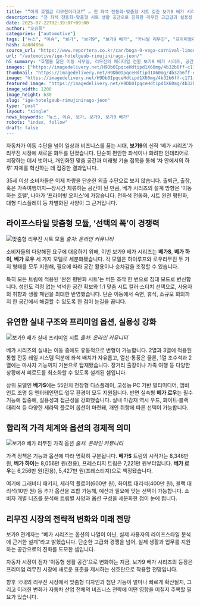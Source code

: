 ```yaml
---
title: "“이게 호텔급 리무진이라고?” … 전 좌석 전동화·맞춤형 시트 갖춘 보가9 베가 시리즈 ‘등장’"
description: "전 좌석 전동화·맞춤형 시트 생활 공간으로 진화한 리무진 고급감과 실용성 모두 잡았다 ..."
date: 2025-07-22T02:39:07+09:00
author: "오승희"
categories: ["automotive"]
tags: ["뉴스", "이슈", "보가", "보가9", "보가9 베가", "카니발 리무진", "프리미엄리무진시장", "차량내부혁신"]
hash: 4a8d486a
source_url: "https://www.reportera.co.kr/car/boga-9-vega-carnival-limousine/"
url: "/automotive/ige-hotelgeub-rimujinirago-jeon/"
h5_summary: "호텔을 닮은 이동 사무실, 리무진의 패러다임 전환 보가9 베가 시리즈, 공간과 기술의 재해석"
images: ["https://imagedelivery.net/H9Db0IpqceHdtipd1X60mg/4b32b6ff-c171-48db-d542-cfe043fd0d00/public", "https://imagedelivery.net/H9Db0IpqceHdtipd1X60mg/01980668-8068-44ee-f760-b4ee47cc6100/public", "https://imagedelivery.net/H9Db0IpqceHdtipd1X60mg/906438c8-62ed-4f49-8db9-6c5da98c5500/public", "https://imagedelivery.net/H9Db0IpqceHdtipd1X60mg/afdfdab4-77cc-4d5c-2cc6-f0ca058ee800/public"]
thumbnail: "https://imagedelivery.net/H9Db0IpqceHdtipd1X60mg/4b32b6ff-c171-48db-d542-cfe043fd0d00/public"
image: "https://imagedelivery.net/H9Db0IpqceHdtipd1X60mg/4b32b6ff-c171-48db-d542-cfe043fd0d00/public"
featured_image: "https://imagedelivery.net/H9Db0IpqceHdtipd1X60mg/4b32b6ff-c171-48db-d542-cfe043fd0d00/public"
image_width: 1200
image_height: 630
slug: "ige-hotelgeub-rimujinirago-jeon"
type: "post"
layout: "single"
news_keywords: "뉴스, 이슈, 보가, 보가9, 보가9 베가"
robots: "index, follow"
draft: false
---
```


자동차가 이동 수단을 넘어 일상과 비즈니스를 품는 시대, **보가9**의 신작 ‘베가 시리즈’가 리무진 시장에 새로운 화두를 던졌습니다. 단순히 편안한 좌석이나 화려한 인테리어로 치장하는 데서 벗어나, 개인화된 맞춤 공간과 미래형 기술 접목을 통해 ‘차 안에서의 하루’ 자체를 혁신하는 데 집중한 결과입니다.  
 
35세 이상 소비자들은 이제 차량을 단순한 외출 수단으로 보지 않습니다. 출퇴근, 출장, 혹은 가족여행까지—장시간 체류하는 공간이 된 만큼, 베가 시리즈의 설계 방향은 ‘이동하는 호텔’, 나아가 ‘프라이빗 오피스’에 가깝습니다. 전좌석 전동화, 시트 완전 평탄화, 대형 디스플레이 등 차별화된 사양이 그 근거입니다.

## 라이프스타일 맞춤형 모듈, ‘선택의 폭’이 경쟁력

![맞춤형 리무진 시트 모듈](https://imagedelivery.net/H9Db0IpqceHdtipd1X60mg/906438c8-62ed-4f49-8db9-6c5da98c5500/public)
*출처: 온라인 커뮤니티*


소비자들의 다양해진 요구에 대응하기 위해, 이번 보가9 베가 시리즈는 **베가S**, **베가 하이**, **베가 로우** 세 가지 모델로 세분화됐습니다. 각 모델은 하이루프와 로우리무진 두 가지 형태를 모두 지원해, 필요에 따라 공간 활용이나 승차감을 조정할 수 있습니다.

특히 모든 트림에 적용된 ‘완전 평탄화 시트’는 버튼 조작 한 번으로 침대 모드로 변신합니다. 성인도 걱정 없는 넉넉한 공간 확보와 1:1 맞춤 시트 컬러·스티치 선택으로, 사용자의 취향과 생활 패턴을 최대한 반영했습니다. 단순 이동에서 숙면, 휴식, 소규모 회의까지 한 공간에서 해결할 수 있도록 한 점이 눈길을 끕니다.

## 유연한 실내 구조와 프리미엄 옵션, 실용성 강화

![보가9 베가 실내 프리미엄 시트](https://imagedelivery.net/H9Db0IpqceHdtipd1X60mg/afdfdab4-77cc-4d5c-2cc6-f0ca058ee800/public)
*출처: 온라인 커뮤니티*


베가 시리즈의 실내는 이동 중에도 유동적으로 변형이 가능합니다. 2열과 3열에 적용된 통합 전동 레일 시스템 덕분에 좌석 배치가 자유롭고, 열선·통풍은 물론, 1열 조수석과 2열에는 마사지 기능까지 기본으로 탑재됐습니다. 장거리 출장이나 가족 여행 등 다양한 상황에서 피로도를 최소화할 수 있도록 설계된 셈입니다.

상위 모델인 **베가S**에는 55인치 천장형 디스플레이, 고성능 PC 기반 멀티미디어, 앰비언트 조명 등 엔터테인먼트·업무 환경이 모두 지원됩니다. 반면 실속형 **베가 로우**는 필수 기능에 집중해, 실용성과 접근성을 강화했습니다. 실내 마감재 역시 우드, 화이트·블랙 대리석 등 다양한 세라믹 플로어 옵션이 마련돼, 개인 취향에 따른 선택이 가능합니다.

## 합리적 가격 체계와 옵션의 경제적 의미

![보가9 베가 리무진 가격 옵션](https://imagedelivery.net/H9Db0IpqceHdtipd1X60mg/01980668-8068-44ee-f760-b4ee47cc6100/public)
*출처: 온라인 커뮤니티*


가격 정책은 기능과 옵션에 따라 명확히 구분됩니다. **베가S** 트림의 시작가는 8,346만 원, **베가 하이**는 8,056만 원(전용), 프레스티지 트림은 7,221만 원부터입니다. **베가 로우**는 6,256만 원(전용), 5,427만 원(프레스티지)으로 책정됐습니다.  
 
여기에 그래비티 패키지, 세라믹 플로어(600만 원), 화이트 대리석(400만 원), 블랙 대리석(10만 원) 등 추가 옵션을 조합 가능해, 예산과 필요에 맞는 선택이 가능합니다. 소비자 개별 니즈를 분석해 트림별 사양과 옵션 구성을 세분화한 점이 눈에 띕니다.

## 리무진 시장의 전략적 변화와 미래 전망

보가9 관계자는 “베가 시리즈는 옵션의 나열이 아닌, 실제 사용자의 라이프스타일 분석에 근거한 설계”라고 밝혔습니다. 단순한 고급화 경쟁을 넘어, 실제 생활과 업무를 지원하는 공간으로의 진화를 도모한 셈입니다.  
 
자동차 시장이 점차 ‘이동형 생활 공간’으로 변화하는 지금, 보가9 베가 시리즈의 등장은 프리미엄 리무진 시장에 새로운 표준을 제시하는 신호탄으로 작용할 전망입니다.  
 
향후 국내외 리무진 시장에서 맞춤형 디자인과 첨단 기능이 얼마나 빠르게 확산될지, 그리고 이러한 변화가 자동차 산업 전체의 비즈니스 전략에 어떤 영향을 미칠지 주목할 필요가 있습니다.

